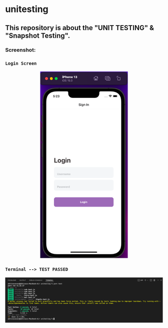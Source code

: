 # unitesting
## This repository is about the "UNIT TESTING" &amp; "Snapshot Testing".

### Screenshot:

### ``` Login Screen ```

<div align="center">
  <img src="screenshots/loginscreen.png" width="280">
  </div>

### ``` Terminal --> TEST PASSED ```

<img src="screenshots/unitesting.png"/>
